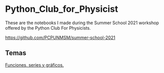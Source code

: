 # Python_Club_for_Physicist
These are the notebooks I made during the Summer School 2021 workshop offered by the Python Club For Physicists.

https://github.com/PCPUNMSM/summer-school-2021

## Temas
[Funciones, series y gráficos.](https://github.com/losvaldote/Python_Club_for_Physicist/blob/main/Copia_de_Sesi%C3%B3n_1.ipynb)
